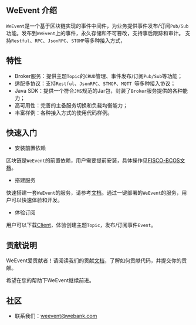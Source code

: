 ## WeEvent 介绍
`WeEvent`是一个基于区块链实现的事件中间件，为业务提供事件发布/订阅`Pub/Sub`功能。发布到`WeEvent`上的事件，永久存储和不可篡改，支持事后跟踪和审计。
支持`Restful`、`RPC`、`JsonRPC`、`STOMP`等多种接入方式，


## 特性
- Broker服务：提供主题`Topic`的`CRUD`管理、事件发布/订阅`Pub/Sub`等功能；
- 适配多协议：支持`Restful`、`JsonRPC`、`STMOP`、`MQTT `等多种接入协议；
- Java SDK：提供一个符合`JMS`规范的Jar包，封装了`Broker`服务提供的各种能力；
- 高可用性：完善的主备服务切换和负载均衡能力；
- 丰富样例：各种接入方式的使用代码样例。


## 快速入门
- 安装前置依赖

区块链是`WeEvent`的前置依赖，用户需要提前安装，具体操作见[FISCO-BCOS文档](https://fisco-bcos-documentation.readthedocs.io/zh_CN/release-1.3/docs/tools/index.html)。

- 搭建服务

快速搭建一套`WeEvent`的服务，请参考[文档](http://)。通过一键部署的`WeEvent`的服务，用户可以快速体验和开发。

- 体验订阅

用户可以下载[Client](http://)，体验创建主题`Topic`，发布/订阅事件`Event`。

## 贡献说明
WeEvent爱贡献者！请阅读我们的贡献[文档](http://)，了解如何贡献代码，并提交你的贡献。

希望在您的帮助下WeEvent继续前进。


## 社区
- 联系我们：weevent@webank.com

